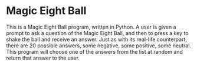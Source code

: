 # Magic Eight Ball

This is a Magic Eight Ball program, written in Python. A user is given a prompt to ask a question of the Magic Eight Ball, and then to press a key to shake the ball and receive an answer. Just as with its real-life counterpart, there are 20 possible answers, some negative, some positive, some neutral. This program will choose one of the answers from the list at random and return that answer to the user. 
